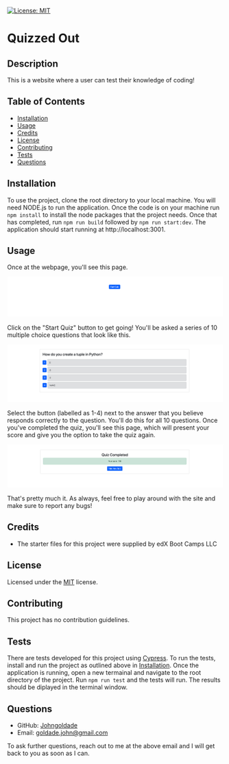 [![License: MIT](https://img.shields.io/badge/License-MIT-yellow.svg)](https://opensource.org/licenses/MIT)

# Quizzed Out

## Description

This is a website where a user can test their knowledge of coding!

## Table of Contents

- [Installation](#installation)
- [Usage](#usage)
- [Credits](#credits)
- [License](#license)
- [Contributing](#contributing)
- [Tests](#tests)
- [Questions](#questions)

## Installation

To use the project, clone the root directory to your local machine. You will need NODE.js to run the application. Once the code is on your machine run ```npm install``` to install the node packages that the project needs. Once that has completed, run ```npm run build``` followed by ```npm run start:dev```. The application should start running at http://localhost:3001.

## Usage

Once at the webpage, you'll see this page.

![Home page with a single start quiz button](./assets/startQuiz.png)

Click on the "Start Quiz" button to get going! You'll be asked a series of 10 multiple choice questions that look like this.

![A quiz question with a question and 4 choices to answer, each choice having a corresponding button labelled as 1-4](./assets/question.png)

Select the button (labelled as 1-4) next to the answer that you believe responds correctly to the question. You'll do this for all 10 questions. Once you've completed the quiz, you'll see this page, which will present your score and give you the option to take the quiz again.

![Quiz complete page with a message that you completed the quiz, your score, and a button to retake the quiz](./assets/quizComplete.png)

That's pretty much it. As always, feel free to play around with the site and make sure to report any bugs!

## Credits

- The starter files for this project were supplied by edX Boot Camps LLC

## License

Licensed under the [MIT](./LICENSE) license.

## Contributing

This project has no contribution guidelines.

## Tests

There are tests developed for this project using [Cypress](https://docs.cypress.io/app/get-started/why-cypress). To run the tests, install and run the project as outlined above in [Installation](#installation). Once the application is running, open a new termainal and navigate to the root directory of the project. Run ```npm run test``` and the tests will run. The results should be diplayed in the terminal window.

## Questions

- GitHub: [Johngoldade](https://github.com/Johngoldade)
- Email: [goldade.john@gmail.com](mailto:goldade.john@gmail.com)

To ask further questions, reach out to me at the above email and I will get back to you as soon as I can.